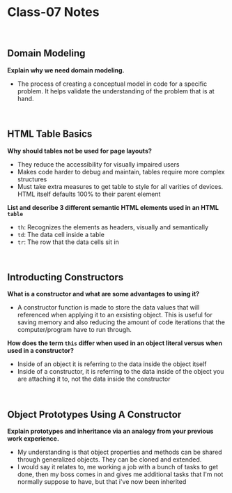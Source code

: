 # Class-07 Notes

<br>

## Domain Modeling

**Explain why we need domain modeling.**

- The process of creating a conceptual model in code for a specific problem. It helps validate the understanding of the problem that is at hand.

<br>

## HTML Table Basics

**Why should tables not be used for page layouts?**

- They reduce the accessibility for visually impaired users
- Makes code harder to debug and maintain, tables require more complex structures
- Must take extra measures to get table to style for all varities of devices. HTML itself defaults 100% to their parent element

**List and describe 3 different semantic HTML elements used in an HTML <code>table</code>**

- <code>th</code>: Recognizes the elements as headers, visually and semantically
- <code>td</code>: The data cell inside a table
- <code>tr</code>: The row that the data cells sit in

<br>

## Introducting Constructors

**What is a constructor and what are some advantages to using it?**

- A constructor function is made to store the data values that will referenced when applying it to an exsisting object. This is useful for saving memory and also reducing the amount of code iterations that the computer/program have to run through.

**How does the term <code>this</code> differ when used in an object literal versus when used in a constructor?**

- Inside of an object it is referring to the data inside the object itself
- Inside of a constructor, it is referring to the data inside of the object you are attaching it to, not the data inside the constructor

<br>

## Object Prototypes Using A Constructor

**Explain prototypes and inheritance via an analogy from your previous work experience.**

- My understanding is that object properties and methods can be shared through generalized objects. They can be cloned and extended. 
- I would say it relates to, me working a job with a bunch of tasks to get done, then my boss comes in and gives me additional tasks that I'm not normally suppose to have, but that i've now been inherited
